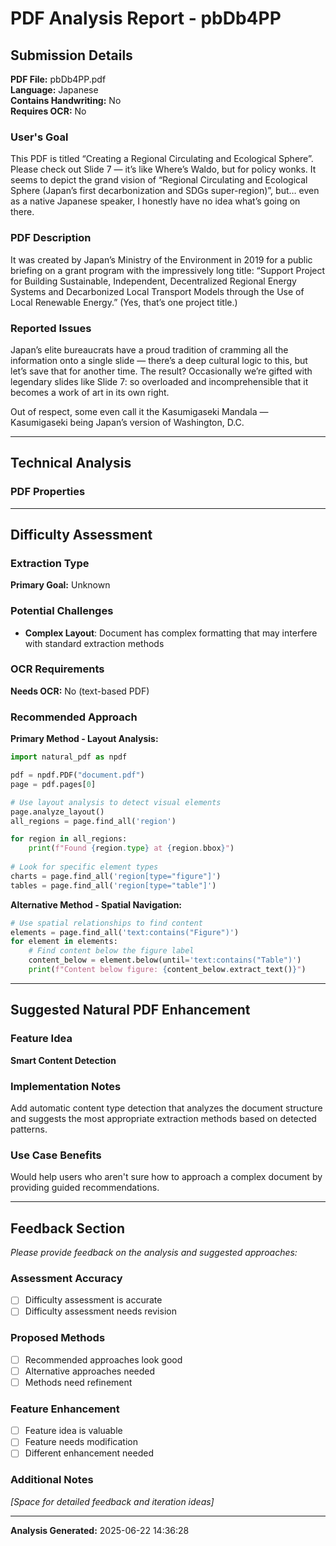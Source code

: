 # PDF Analysis Report - pbDb4PP

## Submission Details

**PDF File:** pbDb4PP.pdf  
**Language:** Japanese  
**Contains Handwriting:** No  
**Requires OCR:** No

### User's Goal
This PDF is titled “Creating a Regional Circulating and Ecological Sphere”.
Please check out Slide 7 — it’s like Where’s Waldo, but for policy wonks. It seems to depict the grand vision of “Regional Circulating and Ecological Sphere (Japan’s first decarbonization and SDGs super-region)”, but… even as a native Japanese speaker, I honestly have no idea what’s going on there.

### PDF Description  
It was created by Japan’s Ministry of the Environment in 2019 for a public briefing on a grant program with the impressively long title:
“Support Project for Building Sustainable, Independent, Decentralized Regional Energy Systems and Decarbonized Local Transport Models through the Use of Local Renewable Energy.” (Yes, that’s one project title.)

### Reported Issues
Japan’s elite bureaucrats have a proud tradition of cramming all the information onto a single slide — there’s a deep cultural logic to this, but let’s save that for another time.
The result? Occasionally we’re gifted with legendary slides like Slide 7: so overloaded and incomprehensible that it becomes a work of art in its own right.

Out of respect, some even call it the Kasumigaseki Mandala — Kasumigaseki being Japan’s version of Washington, D.C.

---

## Technical Analysis

### PDF Properties
---

## Difficulty Assessment

### Extraction Type
**Primary Goal:** Unknown

### Potential Challenges
- **Complex Layout**: Document has complex formatting that may interfere with standard extraction methods

### OCR Requirements  
**Needs OCR:** No (text-based PDF)

### Recommended Approach
**Primary Method - Layout Analysis:**
```python
import natural_pdf as npdf

pdf = npdf.PDF("document.pdf")
page = pdf.pages[0]

# Use layout analysis to detect visual elements
page.analyze_layout()
all_regions = page.find_all('region')

for region in all_regions:
    print(f"Found {region.type} at {region.bbox}")
    
# Look for specific element types
charts = page.find_all('region[type="figure"]')
tables = page.find_all('region[type="table"]')
```

**Alternative Method - Spatial Navigation:**
```python
# Use spatial relationships to find content
elements = page.find_all('text:contains("Figure")')
for element in elements:
    # Find content below the figure label
    content_below = element.below(until='text:contains("Table")')
    print(f"Content below figure: {content_below.extract_text()}")
```
---

## Suggested Natural PDF Enhancement

### Feature Idea
**Smart Content Detection**

### Implementation Notes
Add automatic content type detection that analyzes the document structure and suggests the most appropriate extraction methods based on detected patterns.

### Use Case Benefits
Would help users who aren't sure how to approach a complex document by providing guided recommendations.

---

## Feedback Section

*Please provide feedback on the analysis and suggested approaches:*

### Assessment Accuracy
- [ ] Difficulty assessment is accurate
- [ ] Difficulty assessment needs revision

### Proposed Methods
- [ ] Recommended approaches look good
- [ ] Alternative approaches needed
- [ ] Methods need refinement

### Feature Enhancement
- [ ] Feature idea is valuable
- [ ] Feature needs modification  
- [ ] Different enhancement needed

### Additional Notes
*[Space for detailed feedback and iteration ideas]*

---

**Analysis Generated:** 2025-06-22 14:36:28
